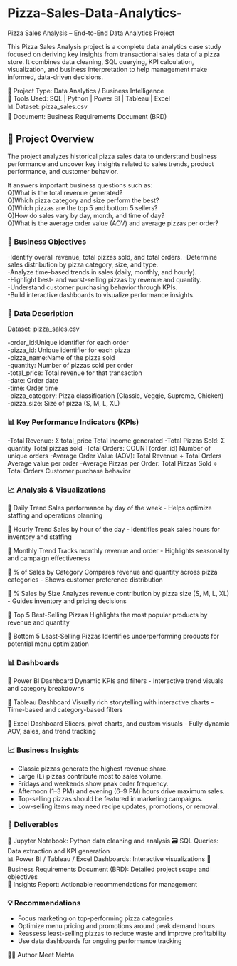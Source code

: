 # Pizza-Sales-Data-Analytics-

Pizza Sales Analysis – End-to-End Data Analytics Project

This Pizza Sales Analysis project is a complete data analytics case study focused on deriving key insights from transactional sales data of a pizza store. It combines data cleaning, SQL querying, KPI calculation, visualization, and business interpretation to help management make informed, data-driven decisions.

📁 Project Type: Data Analytics / Business Intelligence   
🧰 Tools Used: SQL | Python | Power BI | Tableau | Excel  
📊 Dataset: pizza_sales.csv  
📄 Document: Business Requirements Document (BRD)  

## 🎯 Project Overview

The project analyzes historical pizza sales data to understand business performance and uncover key insights related to sales trends, product performance, and customer behavior.

It answers important business questions such as:  
Q)What is the total revenue generated?  
Q)Which pizza category and size perform the best?  
Q)Which pizzas are the top 5 and bottom 5 sellers?  
Q)How do sales vary by day, month, and time of day?  
Q)What is the average order value (AOV) and average pizzas per order?  

### 🧠 Business Objectives
-Identify overall revenue, total pizzas sold, and total orders. 
-Determine sales distribution by pizza category, size, and type.  
-Analyze time-based trends in sales (daily, monthly, and hourly).  
-Highlight best- and worst-selling pizzas by revenue and quantity.  
-Understand customer purchasing behavior through KPIs.  
-Build interactive dashboards to visualize performance insights.  

### 🧾 Data Description

Dataset: pizza_sales.csv  

-order_id:Unique identifier for each order  
-pizza_id:	Unique identifier for each pizza  
-pizza_name:Name of the pizza sold  
-quantity:	Number of pizzas sold per order  
-total_price:	Total revenue for that transaction  
-date:	Order date  
-time:	Order time  
-pizza_category:	Pizza classification (Classic, Veggie, Supreme, Chicken)  
-pizza_size:	Size of pizza (S, M, L, XL)  

### 📊 Key Performance Indicators (KPIs)

-Total Revenue:	Σ total_price	Total income generated
-Total Pizzas Sold:	Σ quantity	Total pizzas sold
-Total Orders:	COUNT(order_id)	Number of unique orders
-Average Order Value (AOV):	Total Revenue ÷ Total Orders	Average value per order
-Average Pizzas per Order:	Total Pizzas Sold ÷ Total Orders	Customer purchase behavior

### 📈 Analysis & Visualizations
🔹 Daily Trend
Sales performance by day of the week - Helps optimize staffing and operations planning

🔹 Hourly Trend
Sales by hour of the day - Identifies peak sales hours for inventory and staffing

🔹 Monthly Trend
Tracks monthly revenue and order - Highlights seasonality and campaign effectiveness

🔹 % of Sales by Category
Compares revenue and quantity across pizza categories - Shows customer preference distribution

🔹 % Sales by Size
Analyzes revenue contribution by pizza size (S, M, L, XL) - Guides inventory and pricing decisions

🔹 Top 5 Best-Selling Pizzas
Highlights the most popular products by revenue and quantity

🔹 Bottom 5 Least-Selling Pizzas
Identifies underperforming products for potential menu optimization

### 📊 Dashboards
📘 Power BI Dashboard
Dynamic KPIs and filters - Interactive trend visuals and category breakdowns

📗 Tableau Dashboard
Visually rich storytelling with interactive charts - Time-based and category-based filters

📙 Excel Dashboard
Slicers, pivot charts, and custom visuals - Fully dynamic AOV, sales, and trend tracking

### 📈 Business Insights
- Classic pizzas generate the highest revenue share.
- Large (L) pizzas contribute most to sales volume.
- Fridays and weekends show peak order frequency.
- Afternoon (1–3 PM) and evening (6–9 PM) hours drive maximum sales.
- Top-selling pizzas should be featured in marketing campaigns.
- Low-selling items may need recipe updates, promotions, or removal.

### 🧩 Deliverables

📘 Jupyter Notebook: Python data cleaning and analysis 
🗃️ SQL Queries: Data extraction and KPI generation  
📊 Power BI / Tableau / Excel Dashboards: Interactive visualizations 
🧾 Business Requirements Document (BRD): Detailed project scope and objectives  
📄 Insights Report: Actionable recommendations for management  

### 💡 Recommendations

- Focus marketing on top-performing pizza categories
- Optimize menu pricing and promotions around peak demand hours
- Reassess least-selling pizzas to reduce waste and improve profitability
- Use data dashboards for ongoing performance tracking

👨‍💻 Author
Meet Mehta
